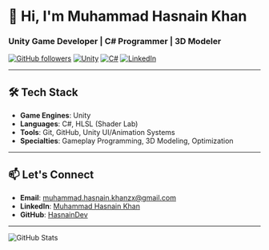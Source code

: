 # 👋 Hi, I'm Muhammad Hasnain Khan  
### **Unity Game Developer | C# Programmer | 3D Modeler**  

[![GitHub followers](https://img.shields.io/github/followers/HasnainDev?style=social)](https://github.com/DevHasnainzx) 
[![Unity](https://img.shields.io/badge/Unity-100000?logo=unity&logoColor=white)](https://unity.com)
[![C#](https://img.shields.io/badge/C%23-239120?logo=c-sharp&logoColor=white)](https://docs.microsoft.com/en-us/dotnet/csharp/)
[![LinkedIn](https://img.shields.io/badge/LinkedIn-0077B5?logo=linkedin)](https://www.linkedin.com/in/muhammad-hasnain-khan-b91aab370)

---

## 🛠️ **Tech Stack**  
- **Game Engines**: Unity  
- **Languages**: C#, HLSL (Shader Lab)  
- **Tools**: Git, GitHub, Unity UI/Animation Systems  
- **Specialties**: Gameplay Programming, 3D Modeling, Optimization  

---

## 📫 **Let's Connect**  
- **Email**: muhammad.hasnain.khanzx@gmail.com  
- **LinkedIn**: [Muhammad Hasnain Khan](https://www.linkedin.com/in/muhammad-hasnain-khan-b91aab370)  
- **GitHub**: [HasnainDev](https://github.com/DevHasnainzx)  

---

![GitHub Stats](https://github-readme-stats.vercel.app/api?username=HasnainDev&show_icons=true&theme=radical)
